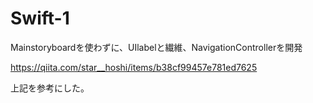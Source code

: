 # Swift-1
Mainstoryboardを使わずに、UIlabelと繊維、NavigationControllerを開発

https://qiita.com/star__hoshi/items/b38cf99457e781ed7625

上記を参考にした。

